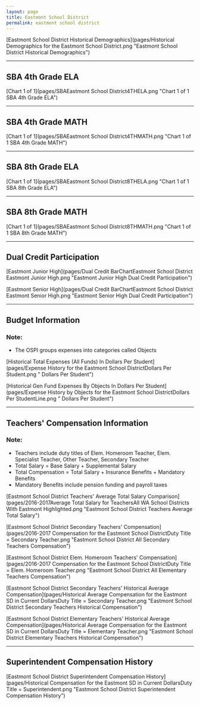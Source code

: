 ```yaml
---
layout: page
title: Eastmont School District
permalink: eastmont school district
---
```



[Eastmont School District Historical Demographics](pages/Historical Demographics for the Eastmont School District.png "Eastmont School District Historical Demographics")

___

## SBA 4th Grade ELA

[Chart 1 of 1](pages/SBAEastmont School District4THELA.png "Chart 1 of 1 SBA 4th Grade ELA")


___

## SBA 4th Grade MATH

[Chart 1 of 1](pages/SBAEastmont School District4THMATH.png "Chart 1 of 1 SBA 4th Grade MATH")


___

## SBA 8th Grade ELA

[Chart 1 of 1](pages/SBAEastmont School District8THELA.png "Chart 1 of 1 SBA 8th Grade ELA")


___

## SBA 8th Grade MATH

[Chart 1 of 1](pages/SBAEastmont School District8THMATH.png "Chart 1 of 1 SBA 8th Grade MATH")


___

## Dual Credit Participation

[Eastmont Junior High](pages/Dual Credit BarChartEastmont School District Eastmont Junior High.png "Eastmont Junior High Dual Credit Participation")

[Eastmont Senior High](pages/Dual Credit BarChartEastmont School District Eastmont Senior High.png "Eastmont Senior High Dual Credit Participation")


___

## Budget Information
### Note:
- The OSPI groups expenses into categories called Objects

[Historical Total Expenses (All Funds) In Dollars Per Student](pages/Expense History for the Eastmont School DistrictDollars Per Student.png " Dollars Per Student")

[Historical Gen Fund Expenses By Objects In Dollars Per Student](pages/Expense History by Objects for the Eastmont School DistrictDollars Per StudentLine.png " Dollars Per Student")


___

## Teachers' Compensation Information
### Note:
- Teachers include duty titles of Elem. Homeroom Teacher, Elem. Specialist Teacher, Other Teacher, Secondary Teacher
- Total Salary = Base Salary + Supplemental Salary
- Total Compensation = Total Salary + Insurance Benefits + Mandatory Benefits
- Mandatory Benefits include pension funding and payroll taxes

[Eastmont School District Teachers' Average Total Salary Comparison](pages/2016-2017Average Total Salary for TeachersAll WA School Districts With Eastmont Highlighted.png "Eastmont School District Teachers Average Total Salary")

[Eastmont School District Secondary Teachers' Compensation](pages/2016-2017 Compensation for the Eastmont School DistrictDuty Title = Secondary Teacher.png "Eastmont School District All Secondary Teachers Compensation")

[Eastmont School District Elem. Homeroom Teachers' Compensation](pages/2016-2017 Compensation for the Eastmont School DistrictDuty Title = Elem. Homeroom Teacher.png "Eastmont School District All Elementary Teachers Compensation")

[Eastmont School District Secondary Teachers' Historical Average Compensation](pages/Historical Average Compensation for the Eastmont SD in Current DollarsDuty Title = Secondary Teacher.png "Eastmont School District Secondary Teachers Historical Compensation")

[Eastmont School District Elementary Teachers' Historical Average Compensation](pages/Historical Average Compensation for the Eastmont SD in Current DollarsDuty Title = Elementary Teacher.png "Eastmont School District Elementary Teachers Historical Compensation")


___

## Superintendent Compensation History

[Eastmont School District Superintendent Compensation History](pages/Historical Compensation for the Eastmont SD in Current DollarsDuty Title = Superintendent.png "Eastmont School District Superintendent Compensation History")

